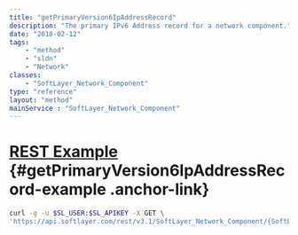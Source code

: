 ```yaml
---
title: "getPrimaryVersion6IpAddressRecord"
description: "The primary IPv6 Address record for a network component."
date: "2018-02-12"
tags:
    - "method"
    - "sldn"
    - "Network"
classes:
    - "SoftLayer_Network_Component"
type: "reference"
layout: "method"
mainService : "SoftLayer_Network_Component"
---
```


# [REST Example](#getPrimaryVersion6IpAddressRecord-example) <a href="/article/rest/"><i class="fas fa-question"></i></a> {#getPrimaryVersion6IpAddressRecord-example .anchor-link} 
```bash
curl -g -u $SL_USER:$SL_APIKEY -X GET \
'https://api.softlayer.com/rest/v3.1/SoftLayer_Network_Component/{SoftLayer_Network_ComponentID}/getPrimaryVersion6IpAddressRecord'
```
